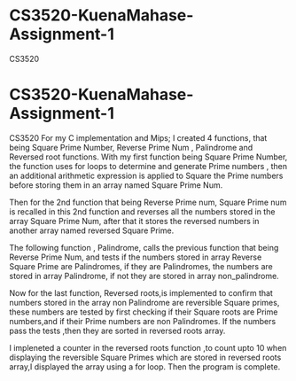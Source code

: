 # CS3520-KuenaMahase-Assignment-1
CS3520
# CS3520-KuenaMahase-Assignment-1
CS3520
For my C implementation and Mips;
I created 4 functions, that being Square Prime Number, 
Reverse Prime Num , Palindrome and Reversed root functions. 
With my first function being Square Prime Number,  
the function uses for loops to determine and generate Prime 
numbers , then an additional arithmetic expression is applied
to Square the Prime numbers before storing them in an array
 named Square Prime Num.

Then for the 2nd function  that being Reverse Prime num,
Square Prime num is recalled in this 2nd function and reverses 
all the numbers stored in the array Square Prime Num, after that
it stores the reversed numbers in another array named 
reversed Square Prime.

The following function , Palindrome, calls the previous function 
that being Reverse Prime Num, and tests if the numbers stored in array
Reverse Square Prime are Palindromes, if they are Palindromes, the numbers
 are stored in array Palindrome, if not they are stored in array non_palindrome.

Now for the last function, Reversed roots,is implemented to confirm that numbers 
stored in the array non Palindrome are reversible Square primes, these numbers are 
tested by first checking if their Square roots are Prime numbers,and
if their Prime numbers are non Palindromes. If the numbers
pass the tests ,then they are sorted in reversed roots array.

I impleneted a counter in the reversed roots function ,to count upto 10 
when displaying the reversible Square Primes which are stored in 
reversed roots array,I displayed the array using a for loop. Then 
the program is complete. 
